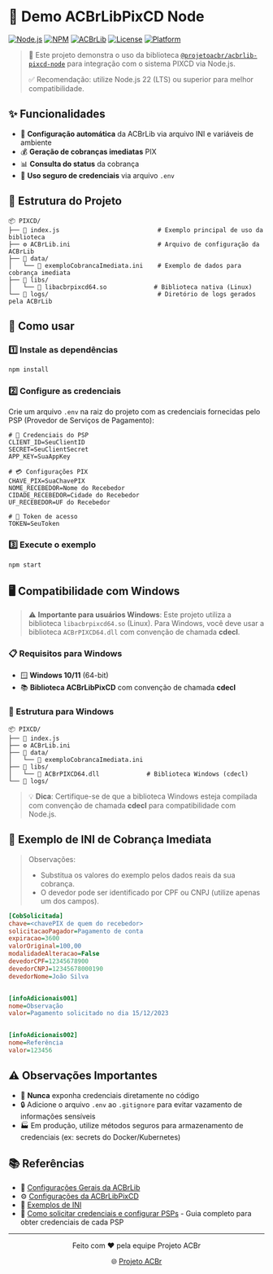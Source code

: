 # 🚀 Demo ACBrLibPixCD Node

[![Node.js](https://img.shields.io/badge/Node.js-22+-green.svg)](https://nodejs.org/)
[![NPM](https://img.shields.io/badge/NPM-@projetoacbr/acbrlib--pixcd--node-blue.svg)](https://www.npmjs.com/package/@projetoacbr/acbrlib-pixcd-node)
[![ACBrLib](https://img.shields.io/badge/ACBrLib-PIXCD-orange.svg)](https://acbr.sourceforge.io/)
[![License](https://img.shields.io/badge/License-LGPL--2.1-yellow.svg)](LICENSE)
[![Platform](https://img.shields.io/badge/Platform-Linux%20%7C%20Windows-blue.svg)](https://nodejs.org/)

> 📱 Este projeto demonstra o uso da biblioteca [`@projetoacbr/acbrlib-pixcd-node`](https://www.npmjs.com/package/@projetoacbr/acbrlib-pixcd-node) para integração com o sistema PIXCD via Node.js.
>
> ✅ Recomendação: utilize Node.js 22 (LTS) ou superior para melhor compatibilidade.

## ✨ Funcionalidades

- 🔧 **Configuração automática** da ACBrLib via arquivo INI e variáveis de ambiente
- 💰 **Geração de cobranças imediatas** PIX
- 📊 **Consulta do status** da cobrança
- 🔐 **Uso seguro de credenciais** via arquivo `.env`

## 📁 Estrutura do Projeto

```
📦 PIXCD/
├── 📄 index.js                           # Exemplo principal de uso da biblioteca
├── ⚙️ ACBrLib.ini                        # Arquivo de configuração da ACBrLib
├── 📂 data/
│   └── 📄 exemploCobrancaImediata.ini    # Exemplo de dados para cobrança imediata
├── 📂 libs/
│   └── 🔧 libacbrpixcd64.so             # Biblioteca nativa (Linux)
└── 📂 logs/                              # Diretório de logs gerados pela ACBrLib
```

## 🚀 Como usar

### 1️⃣ Instale as dependências

```bash
npm install
```

### 2️⃣ Configure as credenciais

Crie um arquivo `.env` na raiz do projeto com as credenciais fornecidas pelo PSP (Provedor de Serviços de Pagamento):

```env
# 🔑 Credenciais do PSP
CLIENT_ID=SeuClientID
SECRET=SeuClientSecret
APP_KEY=SuaAppKey

# 💳 Configurações PIX
CHAVE_PIX=SuaChavePIX
NOME_RECEBEDOR=Nome do Recebedor
CIDADE_RECEBEDOR=Cidade do Recebedor
UF_RECEBEDOR=UF do Recebedor

# 🎫 Token de acesso
TOKEN=SeuToken
```

### 3️⃣ Execute o exemplo

```bash
npm start
```

## 🖥️ Compatibilidade com Windows

> ⚠️ **Importante para usuários Windows**: Este projeto utiliza a biblioteca `libacbrpixcd64.so` (Linux). Para Windows, você deve usar a biblioteca `ACBrPIXCD64.dll` com convenção de chamada **cdecl**.

### 📋 Requisitos para Windows

- 🪟 **Windows 10/11** (64-bit)
- 📚 **Biblioteca ACBrLibPixCD** com convenção de chamada **cdecl**

### 📁 Estrutura para Windows

```
📦 PIXCD/
├── 📄 index.js
├── ⚙️ ACBrLib.ini
├── 📂 data/
│   └── 📄 exemploCobrancaImediata.ini
├── 📂 libs/
│   └── 🔧 ACBrPIXCD64.dll             # Biblioteca Windows (cdecl)
└── 📂 logs/
```

> 💡 **Dica**: Certifique-se de que a biblioteca Windows esteja compilada com convenção de chamada **cdecl** para compatibilidade com Node.js.

## 📄 Exemplo de INI de Cobrança Imediata

> Observações:
> - Substitua os valores do exemplo pelos dados reais da sua cobrança.
> - O devedor pode ser identificado por CPF ou CNPJ (utilize apenas um dos campos).

```ini
[CobSolicitada]
chave=<chavePIX de quem do recebedor>
solicitacaoPagador=Pagamento de conta
expiracao=3600
valorOriginal=100,00
modalidadeAlteracao=False
devedorCPF=12345678900
devedorCNPJ=12345678000190
devedorNome=João Silva


[infoAdicionais001]
nome=Observação
valor=Pagamento solicitado no dia 15/12/2023


[infoAdicionais002]
nome=Referência
valor=123456


```

## ⚠️ Observações Importantes

- 🚫 **Nunca** exponha credenciais diretamente no código
- 🔒 Adicione o arquivo `.env` ao `.gitignore` para evitar vazamento de informações sensíveis
- 🏭 Em produção, utilize métodos seguros para armazenamento de credenciais (ex: secrets do Docker/Kubernetes)

## 📚 Referências

- 📖 [Configurações Gerais da ACBrLib](https://acbr.sourceforge.io/ACBrLib/Geral.html)
- ⚙️ [Configurações da ACBrLibPixCD](https://acbr.sourceforge.io/ACBrLib/ConfiguracoesdaBiblioteca23.html)
- 📝 [Exemplos de INI](https://acbr.sourceforge.io/ACBrLib/ExemplodeINI7.html)
- 🔑 [Como solicitar credenciais e configurar PSPs](https://www.projetoacbr.com.br/forum/topic/68320-acbrpixcd-coo-solicitar-credenciais-e-configurar-psps-no-componente/) - Guia completo para obter credenciais de cada PSP

---

<div align="center">
  <p>Feito com ❤️ pela equipe Projeto ACBr</p> 🌐 <a href="https://projetoacbr.com.br">Projeto ACBr</a></p>
</div>